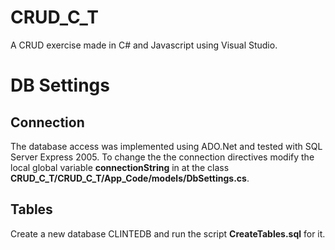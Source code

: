 # CRUD_C_T
A CRUD exercise made in C# and Javascript using Visual Studio.

# DB Settings

## Connection
The database access was implemented using ADO.Net and tested with SQL Server Express 2005. To change the the connection directives modify the local global variable __connectionString__ in at the class __CRUD_C_T/CRUD_C_T/App_Code/models/DbSettings.cs__.

## Tables
Create a new database CLINTEDB and run the script __CreateTables.sql__ for it.


